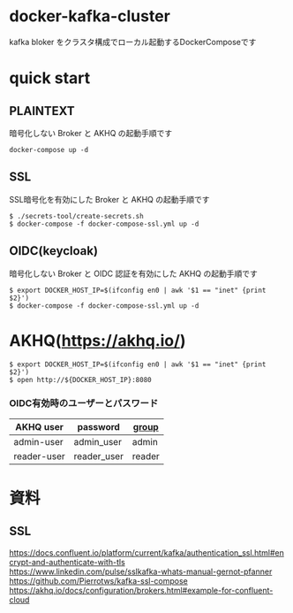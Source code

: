 # docker-kafka-cluster

kafka bloker をクラスタ構成でローカル起動するDockerComposeです

# quick start

## PLAINTEXT

暗号化しない Broker と AKHQ の起動手順です

`docker-compose up -d`

## SSL

SSL暗号化を有効にした Broker と AKHQ の起動手順です

```
$ ./secrets-tool/create-secrets.sh
$ docker-compose -f docker-compose-ssl.yml up -d
```

## OIDC(keycloak)

暗号化しない Broker と OIDC 認証を有効にした AKHQ の起動手順です

```
$ export DOCKER_HOST_IP=$(ifconfig en0 | awk '$1 == "inet" {print $2}')
$ docker-compose -f docker-compose-ssl.yml up -d
```

# AKHQ(https://akhq.io/)

```
$ export DOCKER_HOST_IP=$(ifconfig en0 | awk '$1 == "inet" {print $2}')
$ open http://${DOCKER_HOST_IP}:8080
```

### OIDC有効時のユーザーとパスワード
| AKHQ user | password | [group](https://akhq.io/docs/configuration/authentifications/groups.html) |
----|----|----
| admin-user | admin_user | admin |
| reader-user | reader_user | reader |

# 資料

## SSL

https://docs.confluent.io/platform/current/kafka/authentication_ssl.html#encrypt-and-authenticate-with-tls  
https://www.linkedin.com/pulse/sslkafka-whats-manual-gernot-pfanner  
https://github.com/Pierrotws/kafka-ssl-compose  
https://akhq.io/docs/configuration/brokers.html#example-for-confluent-cloud  


